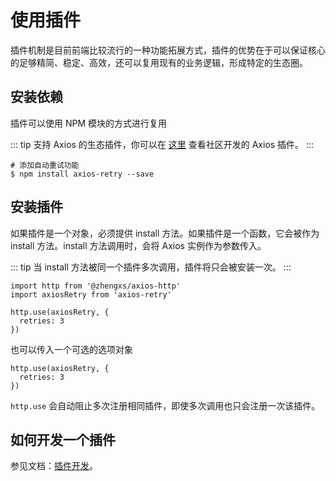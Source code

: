 # 使用插件

插件机制是目前前端比较流行的一种功能拓展方式，插件的优势在于可以保证核心的足够精简、稳定、高效，还可以复用现有的业务逻辑，形成特定的生态圈。

## 安装依赖

插件可以使用 NPM 模块的方式进行复用

::: tip
支持 Axios 的生态插件，你可以在 [这里](https://www.npmjs.com/search?q=axios%20plugin) 查看社区开发的 Axios 插件。
:::

```sh:no-line-numbers
# 添加自动重试功能
$ npm install axios-retry --save
```

## 安装插件

如果插件是一个对象，必须提供 install 方法。如果插件是一个函数，它会被作为 install 方法。install 方法调用时，会将 Axios 实例作为参数传入。

::: tip
当 install 方法被同一个插件多次调用，插件将只会被安装一次。
:::

```js:no-line-numbers
import http from '@zhengxs/axios-http'
import axiosRetry from 'axios-retry'

http.use(axiosRetry, {
  retries: 3
})
```

也可以传入一个可选的选项对象

```js:no-line-numbers
http.use(axiosRetry, {
  retries: 3
})
```

`http.use` 会自动阻止多次注册相同插件，即使多次调用也只会注册一次该插件。

## 如何开发一个插件

参见文档：[插件开发](../advanced/plugin)。
